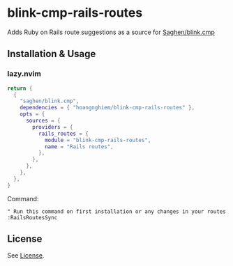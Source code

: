 # blink-cmp-rails-routes

Adds Ruby on Rails route suggestions as a source for [Saghen/blink.cmp](https://github.com/Saghen/blink.cmp)

## Installation & Usage

### lazy.nvim

```lua
return {
  {
    "saghen/blink.cmp",
    dependencies = { "hoangnghiem/blink-cmp-rails-routes" },
    opts = {
      sources = {
        providers = {
          rails_routes = {
            module = "blink-cmp-rails-routes",
            name = "Rails routes",
          },
        },
      },
    },
  },
}
```
Command:
```vim
" Run this command on first installation or any changes in your routes
:RailsRoutesSync
```
## License
See [License](./LICENSE).
